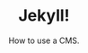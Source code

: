 ---
title: Jekyll!
subtitle: How to use a CMS.
layout: default
modal-id: 7
html: https://doodpls.github.io
thumbnail: jekyll.jpg
project-date: november 2019
category: Wordpress
description: This shows how we can use, and customize a CMS theme.

---